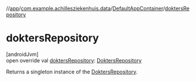 //[app](../../../index.md)/[com.example.achillesziekenhuis.data](../index.md)/[DefaultAppContainer](index.md)/[doktersRepository](dokters-repository.md)

# doktersRepository

[androidJvm]\
open override val [doktersRepository](dokters-repository.md): [DoktersRepository](../-dokters-repository/index.md)

Returns a singleton instance of the [DoktersRepository](../-dokters-repository/index.md).
